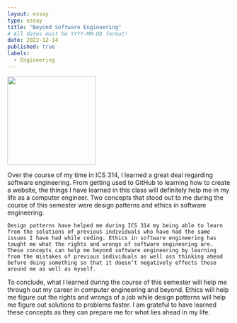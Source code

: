```yaml
---
layout: essay
type: essay
title: "Beyond Software Engineering"
# All dates must be YYYY-MM-DD format!
date: 2022-12-14
published: true
labels:
  - Engineering
---
```


<img width="200px" 
     class="rounded float-start pe-4" 
     src="../img/BES.png" >

  Over the course of my time in ICS 314, I learned a great deal regarding software engineering. From getting used to GitHub to learning how to create a website, the things I have learned in this class will definitely help me in my life as a computer engineer. Two concepts that stood out to me during the course of this semester were design patterns and ethics in software engineering.
  
	Design patterns have helped me during ICS 314 my being able to learn from the solutions of previous individuals who have had the same issues I have had while coding. Ethics in software engineering has taught me what the rights and wrongs of software engineering are. These concepts can help me beyond software engineering by learning from the mistakes of previous individuals as well ass thinking ahead before doing something so that it doesn’t negatively effects those around me as well as myself. 
  
  To conclude, what I learned during the course of this semester will help me through out my career in computer engineering and beyond. Ethics will help me figure out the rights and wrongs of a job while design patterns will help me figure out solutions to problems faster. I am grateful to have learned these concepts as they can prepare me for what lies ahead in my life. 
